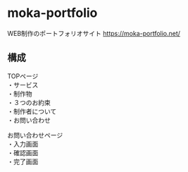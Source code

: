 # moka-portfolio
WEB制作のポートフォリオサイト
https://moka-portfolio.net/

## 構成
TOPページ  
    ・サービス  
    ・制作物  
    ・３つのお約束  
    ・制作者について  
    ・お問い合わせ  

お問い合わせページ  
    ・入力画面  
    ・確認画面  
    ・完了画面  
